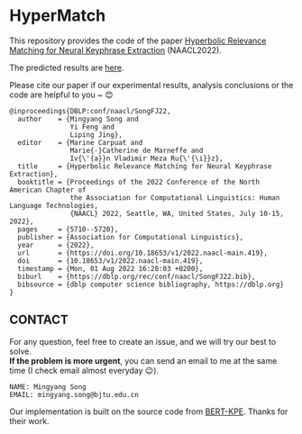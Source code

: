 # HyperMatch
This repository provides the code of the paper [Hyperbolic Relevance Matching for Neural Keyphrase Extraction](http://arxiv.org/abs/2205.02047) (NAACL2022).

The predicted results are [here](https://github.com/MySong7NLPer/HyperMatch/tree/main/results).

Please cite our paper if our experimental results, analysis conclusions or the code are helpful to you ~ 😊

```
@inproceedings{DBLP:conf/naacl/SongFJ22,
  author    = {Mingyang Song and
               Yi Feng and
               Liping Jing},
  editor    = {Marine Carpuat and
               Marie{-}Catherine de Marneffe and
               Iv{\'{a}}n Vladimir Meza Ru{\'{\i}}z},
  title     = {Hyperbolic Relevance Matching for Neural Keyphrase Extraction},
  booktitle = {Proceedings of the 2022 Conference of the North American Chapter of
               the Association for Computational Linguistics: Human Language Technologies,
               {NAACL} 2022, Seattle, WA, United States, July 10-15, 2022},
  pages     = {5710--5720},
  publisher = {Association for Computational Linguistics},
  year      = {2022},
  url       = {https://doi.org/10.18653/v1/2022.naacl-main.419},
  doi       = {10.18653/v1/2022.naacl-main.419},
  timestamp = {Mon, 01 Aug 2022 16:28:03 +0200},
  biburl    = {https://dblp.org/rec/conf/naacl/SongFJ22.bib},
  bibsource = {dblp computer science bibliography, https://dblp.org}
}
```


## CONTACT

For any question, feel free to create an issue, and we will try our best to solve. \
**If the problem is more urgent**, you can send an email to me at the same time (I check email almost everyday 😉).

```
NAME: Mingyang Song
EMAIL: mingyang.song@bjtu.edu.cn
```




Our implementation is built on the source code from [BERT-KPE](https://github.com/thunlp/BERT-KPE). Thanks for their work.



